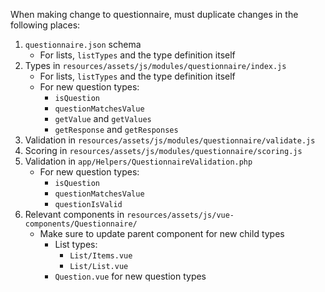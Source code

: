 When making change to questionnaire, must duplicate changes in the following places:

1. `questionnaire.json` schema
	- For lists, `listTypes` and the type definition itself
2. Types in `resources/assets/js/modules/questionnaire/index.js`
	- For lists, `listTypes` and the type definition itself
	- For new question types:
		- `isQuestion`
		- `questionMatchesValue`
		- `getValue` and `getValues`
		- `getResponse` and `getResponses`
3. Validation in `resources/assets/js/modules/questionnaire/validate.js`
4. Scoring in `resources/assets/js/modules/questionnaire/scoring.js`
5. Validation in `app/Helpers/QuestionnaireValidation.php`
	- For new question types:
		- `isQuestion`
		- `questionMatchesValue`
		- `questionIsValid`
6. Relevant components in `resources/assets/js/vue-components/Questionnaire/`
	- Make sure to update parent component for new child types
		- List types:
			- `List/Items.vue`
			- `List/List.vue`
		- `Question.vue` for new question types
